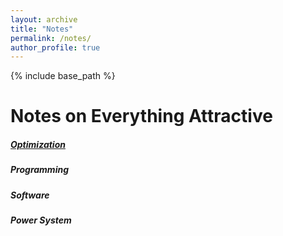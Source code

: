```yaml
---
layout: archive
title: "Notes"
permalink: /notes/
author_profile: true
---
```


{% include base_path %}

Notes on Everything Attractive
======

##### [Optimization](https://www.google.com/)

##### Programming

##### Software 

##### Power System

